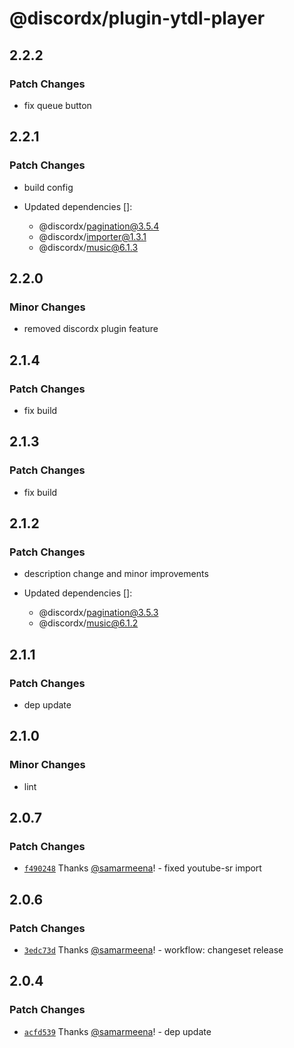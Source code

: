 # @discordx/plugin-ytdl-player

## 2.2.2

### Patch Changes

- fix queue button

## 2.2.1

### Patch Changes

- build config

- Updated dependencies []:
  - @discordx/pagination@3.5.4
  - @discordx/importer@1.3.1
  - @discordx/music@6.1.3

## 2.2.0

### Minor Changes

- removed discordx plugin feature

## 2.1.4

### Patch Changes

- fix build

## 2.1.3

### Patch Changes

- fix build

## 2.1.2

### Patch Changes

- description change and minor improvements

- Updated dependencies []:
  - @discordx/pagination@3.5.3
  - @discordx/music@6.1.2

## 2.1.1

### Patch Changes

- dep update

## 2.1.0

### Minor Changes

- lint

## 2.0.7

### Patch Changes

- [`f490248`](https://github.com/discordx-ts/plugins/commit/f4902483a99331355edfa7dc3b9d2d99331b5919) Thanks [@samarmeena](https://github.com/samarmeena)! - fixed youtube-sr import

## 2.0.6

### Patch Changes

- [`3edc73d`](https://github.com/discordx-ts/plugins/commit/3edc73da5679e8b97f0f08291da7cdef09afb165) Thanks [@samarmeena](https://github.com/samarmeena)! - workflow: changeset release

## 2.0.4

### Patch Changes

- [`acfd539`](https://github.com/discordx-ts/plugins/commit/acfd539ea9144e60e5f300f6eeac2e73f9a3c79b) Thanks [@samarmeena](https://github.com/samarmeena)! - dep update
